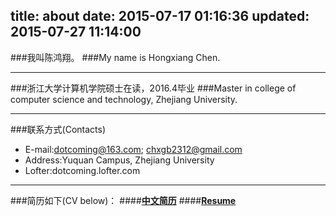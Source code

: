 title: about
date: 2015-07-17 01:16:36
updated: 2015-07-27 11:14:00
---

###我叫陈鸿翔。
###My name is Hongxiang Chen.

---

###浙江大学计算机学院硕士在读，2016.4毕业
###Master in college of computer science and technology, Zhejiang University.

---

###联系方式(Contacts)
- E-mail:dotcoming@163.com; chxgb2312@gmail.com
- Address:Yuquan Campus, Zhejiang University
- Lofter:dotcoming.lofter.com

---

###简历如下(CV below)：
####[**中文简历**](/about/resume-zh.html)
####[**Resume**](/about/resume-en.html)
